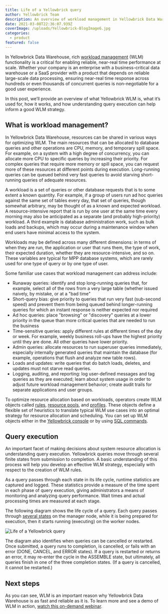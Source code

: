 ```yaml
---
title: Life of a Yellowbrick query
author: Yellowbrick Team
description: An overview of workload management in Yellowbrick Data Warehouse
date: 2021-03-08T22:36:07.939Z
coverImage: /uploads/Yellowbrick-BlogImage6.jpg
categories:
  - product
featured: false
---
```

In Yellowbrick Data Warehouse, rich [workload management](https://www.yellowbrick.com/docs/5.1.0/workload/workload_management_intro.html) (WLM) functionality is a critical for enabling reliable, near-real time performance at scale. Whether your company is an enterprise with a business-critical data warehouse or a SaaS provider with a product that depends on reliable large-scale data processing, ensuring near-real time response across hundreds or even thousands of concurrent queries is non-negotiable for a good user experience. 

In this post, we’ll provide an overview of what Yellowbrick WLM is, what it’s used for, how it works, and how understanding query execution can help inform a good WLM strategy.

## What is workload management?

In Yellowbrick Data Warehouse, resources can be shared in various ways for optimizing WLM. The main resources that can be allocated to database queries and other operations are CPU, memory, and temporary spill space. For example, on a system with a high degree of concurrency, you can allocate more CPU to specific queries by increasing their priority. For complex queries that require more memory or spill space, you can request more of these resources at different points during execution. Long-running queries can be queued behind very fast queries to avoid starving short-running queries of adequate resources.

A workload is a set of queries or other database requests that is to some extent a known quantity. For example, if a group of users run ad hoc queries against the same set of tables every day, that set of queries, though somewhat arbitrary, may be thought of as a known and expected workload. A resource-intensive report that is run by one user at the same time every morning may also be anticipated as a separate (and probably high-priority) workload. A third example is database administration work, such as bulk loads and backups, which may occur during a maintenance window when end users have minimal access to the system.

Workloads may be defined across many different dimensions: in terms of when they are run, the application or user that runs them, the type of work, their expected duration, whether they are resource-intensive, and so on. These variables are typical for MPP database systems, which are rarely used for one type of query or by one type of user. 

Some familiar use cases that workload management can address include:

* Runaway queries: identify and stop long-running queries that, for example, select all of the rows from a very large table (whether issued naively, by mistake, or at a "bad time"
* Short-query bias: give priority to queries that run very fast (sub-second speed) and prevent them from being queued behind longer-running queries for which an instant response is neither expected nor required
* Ad hoc queries: place "browsing" or "discovery" queries at a lower priority in the queue than more critical queries that are needed to run the business
* Time-sensitive queries: apply different rules at different times of the day or week. For example, weekly business roll-ups have the highest priority until they are done. All other queries have lower priority.
* Admin queries: allocate resources to run superuser queries immediately, especially internally generated queries that maintain the database (for example, operations that flush and analyze new table rows).
* Loads and updates: write queries that do batch loads, deletes, and updates must not starve read queries.
* Logging, auditing, and reporting: log user-defined messages and tag queries as they are executed; learn about system usage in order to adjust future workload management behavior; create audit trails for separate applications and user groups.

To optimize resource allocation based on workloads, operators create WLM objects called [rules](https://www.yellowbrick.com/docs/5.1.0/workload/wlm_rules.html), [resource pools](https://www.yellowbrick.com/docs/5.1.0/workload/wlm_resource_pools.html), and [profiles](https://www.yellowbrick.com/docs/5.1.0/workload/wlm_profiles.html). These objects define a flexible set of heuristics to translate typical WLM use cases into an optimal strategy for resource allocation and scheduling. You can set up WLM objects either in the [Yellowbrick console](https://www.yellowbrick.com/docs/5.1.0/workload/wlm_example_smc.html) or by using [SQL commands](https://www.yellowbrick.com/docs/5.1.0/workload/wlm_example_sql.html).

## Query execution

An important facet of making decisions about system resource allocation is understanding query execution. Yellowbrick queries move through several finite states from submission to completion. A basic understanding of this process will help you develop an effective WLM strategy, especially with respect to the creation of WLM rules. 

As a query passes through each state in its life cycle, runtime statistics are captured and logged. These statistics provide a measure of the time spent in each phase of query execution, giving administrators a means of monitoring and analyzing query performance. Wait times and actual processing times are measured at each stage.

The following diagram shows the life cycle of a query. Each query passes through [several states](https://www.yellowbrick.com/docs/5.0.0/workload/wlm_query_lifecycle.html) on the manager node, while it is being prepared for execution, then it starts running (executing) on the worker nodes.

![Life of a Yellowbrick query](/uploads/query-execution.png "Life of a Yellowbrick query")

The diagram also identifies when queries can be cancelled or restarted. Once submitted, a query runs to completion, is cancelled, or fails with an error (DONE, CANCEL, and ERROR states). If a query is restarted or returns an error, it may re-enter the cycle in the ASSEMBLE state, but ultimately, all queries finish in one of the three completion states. (If a query is cancelled, it cannot be restarted.)

## Next steps

As you can see, WLM is an important reason why Yellowbrick Data Warehouse is as fast and reliable as it is. To learn more and see a demo of WLM in action, [watch this on-demand webinar](https://www.yellowbrick.com/go/advanced-workload-management-webinar/).